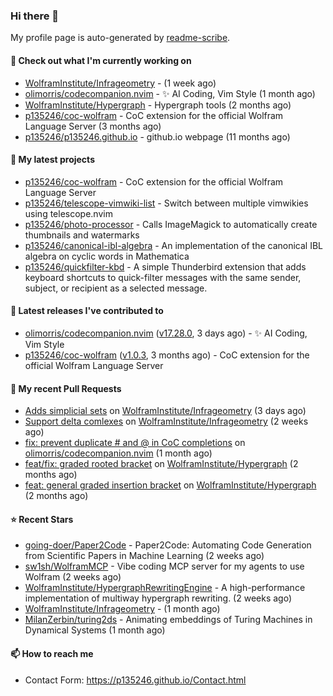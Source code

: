 ### Hi there 👋

My profile page is auto-generated by [readme-scribe](https://github.com/muesli/readme-scribe).

#### 👷 Check out what I'm currently working on

- [WolframInstitute/Infrageometry](https://github.com/WolframInstitute/Infrageometry) -  (1 week ago)
- [olimorris/codecompanion.nvim](https://github.com/olimorris/codecompanion.nvim) - ✨ AI Coding, Vim Style (1 month ago)
- [WolframInstitute/Hypergraph](https://github.com/WolframInstitute/Hypergraph) - Hypergraph tools (2 months ago)
- [p135246/coc-wolfram](https://github.com/p135246/coc-wolfram) - CoC extension for the official Wolfram Language Server (3 months ago)
- [p135246/p135246.github.io](https://github.com/p135246/p135246.github.io) - github.io webpage (11 months ago)

#### 🌱 My latest projects

- [p135246/coc-wolfram](https://github.com/p135246/coc-wolfram) - CoC extension for the official Wolfram Language Server
- [p135246/telescope-vimwiki-list](https://github.com/p135246/telescope-vimwiki-list) - Switch between multiple vimwikies using telescope.nvim
- [p135246/photo-processor](https://github.com/p135246/photo-processor) - Calls ImageMagick to automatically create thumbnails and watermarks
- [p135246/canonical-ibl-algebra](https://github.com/p135246/canonical-ibl-algebra) - An implementation of the canonical IBL algebra on cyclic words in Mathematica
- [p135246/quickfilter-kbd](https://github.com/p135246/quickfilter-kbd) - A simple Thunderbird extension that adds keyboard shortcuts to quick-filter messages with the same sender, subject, or recipient as a selected message.

#### 🔭 Latest releases I've contributed to

- [olimorris/codecompanion.nvim](https://github.com/olimorris/codecompanion.nvim) ([v17.28.0](https://github.com/olimorris/codecompanion.nvim/releases/tag/v17.28.0), 3 days ago) - ✨ AI Coding, Vim Style
- [p135246/coc-wolfram](https://github.com/p135246/coc-wolfram) ([v1.0.3](https://github.com/p135246/coc-wolfram/releases/tag/v1.0.3), 3 months ago) - CoC extension for the official Wolfram Language Server

#### 🔨 My recent Pull Requests

- [Adds simplicial sets](https://github.com/WolframInstitute/Infrageometry/pull/2) on [WolframInstitute/Infrageometry](https://github.com/WolframInstitute/Infrageometry) (3 days ago)
- [Support delta comlexes](https://github.com/WolframInstitute/Infrageometry/pull/1) on [WolframInstitute/Infrageometry](https://github.com/WolframInstitute/Infrageometry) (2 weeks ago)
- [fix: prevent duplicate # and @ in CoC completions](https://github.com/olimorris/codecompanion.nvim/pull/2027) on [olimorris/codecompanion.nvim](https://github.com/olimorris/codecompanion.nvim) (1 month ago)
- [feat/fix: graded rooted bracket](https://github.com/WolframInstitute/Hypergraph/pull/12) on [WolframInstitute/Hypergraph](https://github.com/WolframInstitute/Hypergraph) (2 months ago)
- [feat: general graded insertion bracket](https://github.com/WolframInstitute/Hypergraph/pull/11) on [WolframInstitute/Hypergraph](https://github.com/WolframInstitute/Hypergraph) (2 months ago)

#### ⭐ Recent Stars

- [going-doer/Paper2Code](https://github.com/going-doer/Paper2Code) - Paper2Code: Automating Code Generation from Scientific Papers in Machine Learning (2 weeks ago)
- [sw1sh/WolframMCP](https://github.com/sw1sh/WolframMCP) - Vibe coding MCP server for my agents to use Wolfram (2 weeks ago)
- [WolframInstitute/HypergraphRewritingEngine](https://github.com/WolframInstitute/HypergraphRewritingEngine) - A high-performance implementation of multiway hypergraph rewriting. (2 weeks ago)
- [WolframInstitute/Infrageometry](https://github.com/WolframInstitute/Infrageometry) -  (1 month ago)
- [MilanZerbin/turing2ds](https://github.com/MilanZerbin/turing2ds) - Animating embeddings of Turing Machines in Dynamical Systems (1 month ago)

#### 📫 How to reach me

- Contact Form: https://p135246.github.io/Contact.html


